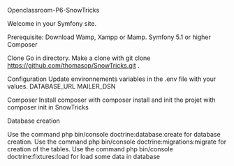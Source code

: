 Openclassroom-P6-SnowTricks

Welcome in your Symfony site.


Prerequisite:
Download Wamp, Xampp or Mamp.
Symfony 5.1 or higher
Composer

Clone
Go in directory.
Make a clone with git clone https://github.com/thomasop/SnowTricks.git .

Configuration
Update environnements variables in the .env file with your values.
DATABASE_URL
MAILER_DSN

Composer
Install composer with composer install and init the projet with composer init in SnowTricks

Database creation

Use the command php bin/console doctrine:database:create for database creation.
Use the command php bin/console doctrine:migrations:migrate for creation of the tables.
Use the command php bin/console doctrine:fixtures:load for load some data in database

